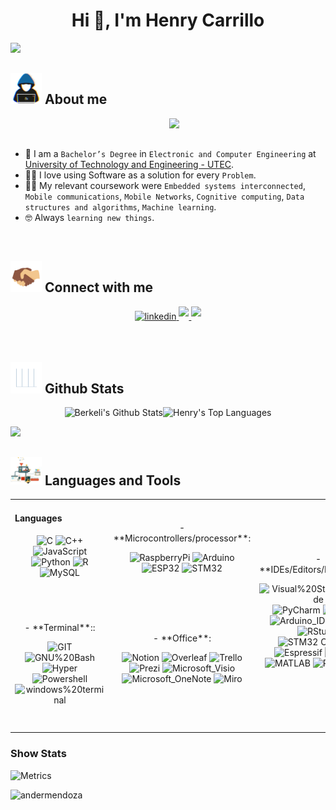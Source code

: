 <h1 align="center">Hi 👋, I'm Henry Carrillo</h1>
<p>
  <a href="https://github.com/DenverCoder1/readme-typing-svg"><img src="https://readme-typing-svg.herokuapp.com?&font=IBM+Plex+Sans&color=abcdef&size=20&lines=Welcome+to+my+GitHub+Profile!;I'm+a+Firmware+Developer;I'm+also+appasionated+telecommunications+and+cybersecurity" /></a>
</p>

## <picture><img src = "https://github.com/henrycarrillo34/henrycarrillo34/blob/main/Images/about_me.gif?raw=true" width = 50px></picture> About me

<picture> <img align="right" src="https://github.com/7oSkaaa/7oSkaaa/blob/main/Images/Right_Side.gif?raw=true" width = 250px></picture>

<br><br>

- :school: I am a `Bachelor’s Degree` in `Electronic and Computer Engineering` at [University of Technology and Engineering - UTEC](https://utec.edu.pe/en).
- :technologist: I love using Software as a solution for every `Problem`.
- :student: My relevant coursework were `Embedded systems interconnected`, `Mobile communications`, `Mobile Networks`, `Cognitive computing`, `Data structures and algorithms`, `Machine learning`.
- :nerd_face: Always `learning new things`.
<br>



## <picture><img src = "https://github.com/henrycarrillo34/henrycarrillo34/blob/main/Images/handshake.gif?raw=true" width = 50px></picture> Connect with me
<div align="center">
<a href="https://www.linkedin.com/in/henrycarrillosoto/?locale=en_US" target="_blank">
<img src=https://img.shields.io/badge/linkedin-%231E77B5.svg?&style=for-the-badge&logo=linkedin&logoColor=white alt=linkedin style="margin-bottom: 5px;" />
</a>
<a href="mailto:henry.carrillosoto@gmail.com" target="_blank">
<img src="https://img.shields.io/badge/gmail:  henry.carrillosoto-%23EA4335.svg?style=for-the-badge&logo=gmail&logoColor=white" t=mail style="margin-bottom: 5px;" />
</a>
<a href="https://dev.to/henrycarrillo34" target="_blank">
<img src="https://img.shields.io/badge/dev.to-0A0A0A?style=for-the-badge&logo=devdotto&logoColor=white" t=mail style="margin-bottom: 5px;" />
</a>
</div> 




  
</h3>
<p align="left">
</p>


&emsp;

## <picture> <img src = "https://github.com/henrycarrillo34/henrycarrillo34/blob/main/Images/Statistics.gif?raw=true" width = 50px>  </picture> Github Stats
<p align="center">
<img alt="Berkeli's Github Stats" src="https://github-readme-stats.vercel.app/api/?username=henrycarrillo34&show_icons=true&include_all_commits=true&count_private=true&theme=react&hide_border=true&bg_color=1F222E&title_color=F85D7F&icon_color=F8D866" height="192px"/><img alt="Henry's Top Languages" src="https://github-readme-stats.vercel.app/api/top-langs/?username=henrycarrillo34&langs_count=8&layout=compact&theme=react&hide_border=true&bg_color=1F222E&title_color=F85D7F&icon_color=F8D866" height="192px"/>
</p>


 ![](https://leetcard.jacoblin.cool/CirezD)


## <picture> <img src = "https://github.com/henrycarrillo34/henrycarrillo34/blob/main/Images/skills.gif?raw=true" width = 50px>  </picture> Languages and Tools
 

<p align="center">


<table align="center">
    <tr>
      <td valign="top" width="33%"">
        
  #### Languages
  <div align="center"> 
    
  ![C](https://img.shields.io/badge/-C-05122A?style=flat&logo=C)
  ![C++](https://img.shields.io/badge/-C++-05122A?style=flat&logo=C%2B%2B)
  ![JavaScript](https://img.shields.io/badge/-JavaScript-05122A?style=flat&logo=javascript)
  ![Python](https://img.shields.io/badge/-Python-05122A?style=flat&logo=python)
  ![R](https://img.shields.io/badge/-R-05122A?style=flat&logo=R&logoColor=276DC3)
  ![MySQL](https://img.shields.io/badge/-SQL-05122A?style=flat&logo=MySQL)    
      <br>
  </div>
      </td>

  <td align="center" width="96">- **Microcontrollers/processor**:
  
  ![RaspberryPi](https://img.shields.io/badge/-RaspberryPi-05122A?style=flat&logo=RaspberryPi)
  ![Arduino](https://img.shields.io/badge/-Arduino-05122A?style=flat&logo=Arduino)
  ![ESP32](https://img.shields.io/badge/-ESP32-05122A?style=flat&logo=ESP32)
  ![STM32](https://img.shields.io/badge/-STM32-05122A?style=flat&logo=STM32)
<br>
    </td>
  <td ROWSPAN=2 align="center" width="96">- **IDEs/Editors/Platforms**:
    
  ![Visual%20Studio%20Code](https://img.shields.io/badge/-Visual%20Studio%20Code-05122A?style=flat&logo=Visual%20Studio%20Code&logoColor=007ACC)
  ![PyCharm](https://img.shields.io/badge/-PyCharm-05122A?style=flat&logo=PyCharm)
  ![Jupyter](https://img.shields.io/badge/-Jupyter-05122A?style=flat&logo=Jupyter)
  ![Arduino_IDE](https://img.shields.io/badge/-Arduino_IDE-05122A?style=flat&logo=arduino)
  ![Colab](https://img.shields.io/badge/-Colab-05122A?style=flat&logo=googlecolab)
  ![RStudio](https://img.shields.io/badge/-RStudio-05122A?style=flat&logo=RStudio)
  ![STM32 Cube IDE](https://img.shields.io/badge/-STM32_Cube_IDE-05122A?style=flat&logo=STM32_Cube_IDE)
  ![Espressif](https://img.shields.io/badge/-Espressif-05122A?style=flat&logo=espressif)
  ![EAGLE](https://img.shields.io/badge/-EAGLE-05122A?style=flat&logo=EAGLE)
  ![MATLAB](https://img.shields.io/badge/-MATLAB-05122A?style=flat&logo=MATLAB)
  ![PostgreSQL](https://img.shields.io/badge/-PostgreSQL-05122A?style=flat&logo=postgresql)
<br>
    </td>
  

    
 <td align="center" width="96">- **ML/DL**:

  ![Numpy](https://img.shields.io/badge/-Numpy-05122A?style=flat&logo=Numpy)
  ![Pandas](https://img.shields.io/badge/-Pandas-05122A?style=flat&logo=Pandas)
  ![TensorFlow](https://img.shields.io/badge/-TensorFlow-05122A?style=flat&logo=TensorFlow)

<br>
    </td>

 <td align="center" width="96"> - **Cloud Servers**:
  
  ![Amazon_AWS](https://img.shields.io/badge/-Amazon_AWS-05122A?style=flat&logo=amazon-aws)
  ![Google_Cloud](https://img.shields.io/badge/-Google_Cloud-05122A?style=flat&logo=google-cloud)
  ![IBM_Cloud](https://img.shields.io/badge/-IBM_Cloud-05122A?style=flat&logo=IBM_Cloud)
 

<br>
    </td>
    </tr>

    
<tr>
 <td align="center" width="96">- **Terminal**::

  ![GIT](https://img.shields.io/badge/-GIT-05122A?style=flat&logo=git)
  ![GNU%20Bash](https://img.shields.io/badge/-GNU%20Bash-05122A?style=flat&logo=GNU%20Bash)
  ![Hyper](https://img.shields.io/badge/-Hyper-05122A?style=flat&logo=Hyper)
  ![Powershell](https://img.shields.io/badge/-Powershell-05122A?style=flat&logo=powershell)
  ![windows%20terminal](https://img.shields.io/badge/-Windows%20Terminal-05122A?style=flat&logo=Windows%20Terminal)
  <br>
    </td>

 <td align="center" width="96"> - **Office**:

  ![Notion](https://img.shields.io/badge/-Notion-05122A?style=flat&logo=Notion)
  ![Overleaf](https://img.shields.io/badge/-Overleaf-05122A?style=flat&logo=Overleaf)
  ![Trello](https://img.shields.io/badge/-Trello-05122A?style=flat&logo=Trello)
  ![Prezi](https://img.shields.io/badge/-Prezi-05122A?style=flat&logo=Prezi)
  ![Microsoft_Visio](https://img.shields.io/badge/-Microsoft_Visio-05122A?style=flat&logo=microsoft-visio)
  ![Microsoft_OneNote](https://img.shields.io/badge/-Microsoft_OneNote-05122A?style=flat&logo=microsoft-onenote)
  ![Miro](https://img.shields.io/badge/-Miro-05122A?style=flat&logo=Miro)
   
  <br>
    </td>

  <td align="center" width="96"> - **Cybersecurity**:

   ![Heartbleed](https://img.shields.io/badge/-🩸&nbsp;Heartbleed-05122A?style=flat)
  ![SYN Flood](https://img.shields.io/badge/-🌊&nbsp;&nbsp;SYN&nbsp;Flood-05122A?style=flat)
  ![Packet Sniffing & Spoofing](https://img.shields.io/badge/-🗃️&nbsp;Packet&nbsp;Sniffing&nbsp;&&nbsp;Spoofing-05122A?style=flat)
  ![SQL Injection](https://img.shields.io/badge/-💉&nbsp;&nbsp;SQL&nbsp;Injection-05122A?style=flat)
  ![Spectre & Meltdown](https://img.shields.io/badge/-🛡️&nbsp;Spectre&nbsp;&&nbsp;Meltdown-05122A?style=flat)
   
  <br>
    </td>

    
  <td align="center" width="96">  - **OS**:
  
  ![Debian](https://img.shields.io/badge/-Debian-05122A?style=flat&logo=debian)
  ![kali-linux](https://img.shields.io/badge/-Kali_Linux-05122A?style=flat&logo=kali-linux)
  ![Linux](https://img.shields.io/badge/-Linux-05122A?style=flat&logo=Linux)
  ![FreeRTOS](https://img.shields.io/badge/-FreeRTOS-05122A?style=flat&logo=FreeRTOS)

  
   
  <br>
    </td>  
    </tr>
</table>
   




### Show Stats

![Metrics](https://metrics.lecoq.io/henrycarrillo34?template=classic&base.indepth=true&base.header=0&base.metadata=0&languages=1&lines=1&isocalendar=1&base=header%2C%20activity%2C%20community%2C%20repositories%2C%20metadata&base.indepth=true&base.hireable=false&base.skip=false&isocalendar=false&isocalendar.duration=half-year&languages=false&languages.limit=0&languages.threshold=0%25&languages.other=true&languages.indepth=false&languages.analysis.timeout=15&languages.analysis.timeout.repositories=7.5&languages.categories=%20&languages.recent.categories=%20&languages.recent.load=300&languages.recent.days=14&lines=false&lines.sections=base&lines.repositories.limit=4&lines.history.limit=1&lines.delay=0&config.timezone=America%2FLima&config.display=columns)



<!-- VISTAS DEL PERFIL -->
<p align="left"> 
<img src="https://komarev.com/ghpvc/?username=henrycarrillo34&color=0e75b6&style=flat" alt="andermendoza" />
 </p>

